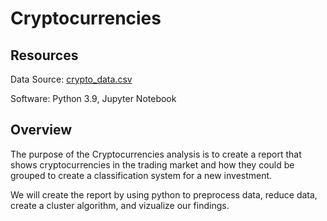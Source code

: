 # Cryptocurrencies

## Resources
Data Source: [crypto_data.csv](https://github.com/monsecc01/Cryptocurrencies/blob/a07b7c461ee0e118c297d31e68e5eceec9626402/crypto_data.csv)

Software: Python 3.9, Jupyter Notebook

## Overview

The purpose of the Cryptocurrencies analysis is to create a report that shows cryptocurrencies in the trading market and how they could be grouped to create a classification system for a new investment.

We will create the report by using python to preprocess data, reduce data, create a cluster algorithm, and vizualize our findings.
